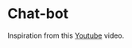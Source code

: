 # Chat-bot
Inspiration from this [Youtube](https://www.youtube.com/watch?v=cRfsUrU3RjE&t=415s&fbclid=IwAR2c7Yxjrl0wdNOMEAApVDvNv4rekoh4Gqbw2kMuV3imCagV3-oAvgEV9YQ) video.
